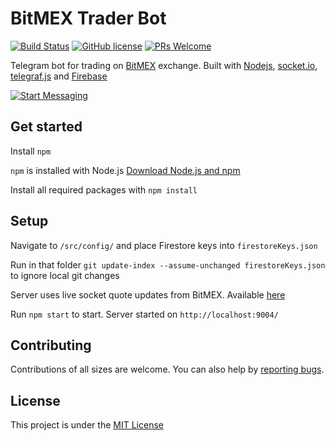 # BitMEX Trader Bot

[![Build Status](https://travis-ci.org/iobodianskyi/bi-trader-bot.svg?branch=master)](https://travis-ci.org/iobodianskyi/bi-trader-bot)
[![GitHub license](https://img.shields.io/badge/license-MIT-blue.svg)](./LICENSE)
[![PRs Welcome](https://img.shields.io/badge/PRs-welcome-brightgreen.svg)](https://github.com/iobodianskyi/bi-trader-bot/compare)

Telegram bot for trading on [BitMEX](https://www.bitmex.com/) exchange. Built with [Nodejs](https://nodejs.org/), [socket.io](https://socket.io/), [telegraf.js](https://telegraf.js.org/) and [Firebase](https://firebase.google.com/)

[![Start Messaging](https://lh3.googleusercontent.com/fife/ABSRlIpPGRWVTp3rWqnSI5hmA4Tb0D0dBqzgTzyXj0hk083NnAETt9saeguUL6nLoSBFX40ExasUeeHP3tDW_8OxEPZAetYS_nuteKm0rwWg6MfrQy7GmWIRL6IDEepDZSnG_iOBIHSLfhmmeys7VujOSteOKtMWdsi4XDGawd0wUFDS_67AJ3i_YmPNHsCCtVqwK1FqjkSe0I2BvQIgoCfA8zNiAm6k24Aql9GmsiYcIYmHW-0BueV0JWGARKe7_dxyl35k9MXGaLjaIMAt9zZIroEPV2dK-cacrtVwLkfwDgi3gRosPRGpy1vhu8bWERFDsfnETYCSjh_xsnE0tn5LfnCu0RkKlvcqLhyget-uWn4pmgYpy_Zo84iYRT8E1-a5XZaI9SyjDGTPvrhNPOAAw46hi_EyfzoI3nh1UQ6vdW9p4H9ZxNOhXMW2HhiEP74SsH_OmynMOxxsGXTI9eEdVGNIevn5be1z26H6-nE6o4HBmCpcYF0JZ-GeWX4dTvE2xFE-60OeVrSaKeTMNSo2F7vRib817wFedyTFXxeNhrWLes3TsmvUVHx-gkyGH7L2Nmq50D3OR-GfO3RkZV2LTuVrNUYVytKhOe36NLRSfy1RIaRv121m5f50Z8LwrWhmPHhOvZg8lIEGKJuQ3fW5g5cmOdhAAysBW_CjopqLuIiwkeYcR6qFpRQZuFslXfQT2IOc6mjoq4_Og2fbBa99k_kUrBfJUX9D8eA=w3072-h1496-ft)](https://telegram.me/bi_trade_bot)

## Get started

Install `npm`

`npm` is installed with Node.js [Download Node.js and npm](https://nodejs.org/)

Install all required packages with `npm install`

## Setup

Navigate to `/src/config/` and place Firestore keys into `firestoreKeys.json`

Run in that folder `git update-index --assume-unchanged firestoreKeys.json` to ignore local git changes

Server uses live socket quote updates from BitMEX. Available [here](https://www.bitmex.com/app/wsAPI)

Run `npm start` to start. Server started on `http://localhost:9004/`

## Contributing

Contributions of all sizes are welcome. You can also help by [reporting bugs](https://github.com/iobodianskyi/bi-trader-bot/issues/new).

## License

This project is under the [MIT License](./LICENSE)
